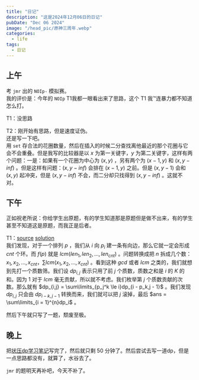 ```yaml
---
title: "日记"
description: "这是2024年12月06日的日记"
pubDate: "Dec 06 2024"
image: "/head_pic/原神三周年.webp"
categories:
  - life
tags:
  - 日记
---
```


## 上午
考 `jmr` 出的 `NOIp-` 模拟赛。  
我的评价是：今年的 `NOIp` T1我都一眼看出来了思路，这个 T1 我™连暴力都不知道怎么打。

T1：没思路

T2：刚开始有思路，但是速度证伪。  
还是写一下吧。  
用 `set` 存合法的花圈数量，然后在插入的时候二分查找离他最近的那个花圈与它会不会重叠。但是我写的比较器是以 $x$ 为第一关键字，$y$ 为第二关键字，这样有两个问题：一是：如果有一个花圈为中心为 $(x,y)$ ，另有两个为 $(x - 1,y)$ 和 $(x,y - inf)$ 。但是这样有问题：$(x,y - inf)$ 会排在 $(x - 1,y)$ 之前。但是 $(x,y - 1)$ 会和 $(x,y)$ 起冲突，但是 $(x,y - inf)$ 不会，而二分却只找得到 $(x,y - inf)$ 。这就不对。

## 下午
正如祝老所说：你给学生出原题，有的学生知道那是原题但是做不出来，有的学生甚至不知道这是原题，而我正是后者。

T1：<a href = "https://www.luogu.com.cn/problem/P6280" target = "_blank">source</a> <a href = "https://www.luogu.com.cn/article/8lhdl7ds" target = "_blank">solution</a>  
我们发现，对于一个排列 $p$ ，我们从 $i$ 向 $p_i$ 建一条有向边，那么它就一定会形成 $cnt$ 个环。而 $f(p)$ 就是 $lcm(len_1,len_2,...,len_{cnt})$ 。问题转换成把 $n$ 拆成几个数：$x_1,x_2,...,x_{cnt}$，$\sum lcm(x_1,x_2,...,x_{cnt})$ 。看到这种 $gcd$ 或者 $lcm$ 之类的，我们就想到先打一个质数筛。我们设 $dp_{i,j}$ 表示只用了前 $j$ 个质数，质数之和是 $i$ 的 $K$ 的和。因为 $1$ 对于 $lcm$ 毫无贡献，所以就不考虑。我们枚举第 $j$ 个质数贡献的次数。那么就有 $dp_{i,j} = \sum\limits_{p_j^k \le i}dp_{i - p_k,j - 1}$ 。我们发现 $dp_{i,j}$ 只会由 $dp_{i - k,j - 1}$ 转换而来，我们就可以把 $j$ 滚掉，最后 $ans = \sum\limits_{i = 1}^{n}dp_i$ 。

然后下午就只写了一题，颓废至极。

## 晚上
把<a href = "https://sigewinne.us/blog/%E7%8A%B6%E5%8E%8Bdp%E5%AD%A6%E4%B9%A0%E7%AC%94%E8%AE%B0/" target = "_blank">状压dp学习笔记</a>写完了，然后就只剩 $50$ 分钟了。然后尝试去写一道dp，但是一点思路都没有，就算了，水谷去了。

`jmr` 的题明天再补吧，今天不补了。